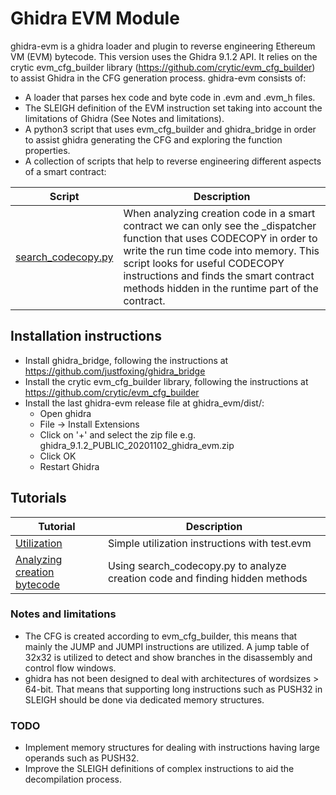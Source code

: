 
# Ghidra EVM Module

ghidra-evm is a ghidra loader and plugin to reverse engineering Ethereum VM
(EVM) bytecode. This version uses the Ghidra 9.1.2 API. It relies on
the crytic evm_cfg_builder library (https://github.com/crytic/evm_cfg_builder)
to assist Ghidra in the CFG generation process. ghidra-evm consists of:
- A loader that parses hex code and byte code in .evm and .evm_h files.
- The SLEIGH definition of the EVM instruction set taking into account the
limitations of Ghidra (See Notes and limitations).
- A python3 script that uses evm_cfg_builder and ghidra_bridge in order to
assist ghidra generating the CFG and exploring the function properties.
- A collection of scripts that help to reverse engineering different aspects
of a smart contract:

| Script | Description |
| --- | --- |
| [search_codecopy.py](scripts/search_codecopy.py) | When analyzing creation code in a smart contract we can only see the _dispatcher function that uses CODECOPY in order to write the run time code into memory. This script looks for useful CODECOPY instructions and finds the smart contract methods hidden in the runtime part of the contract. |


## Installation instructions

- Install ghidra_bridge, following the instructions at https://github.com/justfoxing/ghidra_bridge
- Install the crytic evm_cfg_builder library, following the instructions at https://github.com/crytic/evm_cfg_builder
- Install the last ghidra-evm release file at ghidra_evm/dist/:
	- Open ghidra
	- File -> Install Extensions
	- Click on '+' and select the zip file e.g. ghidra_9.1.2_PUBLIC_20201102_ghidra_evm.zip
	- Click OK 
	- Restart Ghidra

## Tutorials

| Tutorial | Description |
| --- | --- |
| [Utilization](tutorials/00_utilization.md) | Simple utilization instructions with test.evm |
| [Analyzing creation bytecode](tutorials/01_codecopy.md) | Using search_codecopy.py to analyze creation code and finding hidden methods |

### Notes and limitations

- The CFG is created according to evm_cfg_builder, this means that mainly
the JUMP and JUMPI instructions are utilized. A jump table of 32x32 is
utilized to detect and show branches in the disassembly and control flow windows.
- ghidra has not been designed to deal with architectures of wordsizes >
64-bit. That means that supporting long instructions such as PUSH32 in
SLEIGH should be done via dedicated memory structures. 

### TODO

- Implement memory structures for dealing with instructions having
large operands such as PUSH32.
- Improve the SLEIGH definitions of complex instructions to aid
the decompilation process.





 


